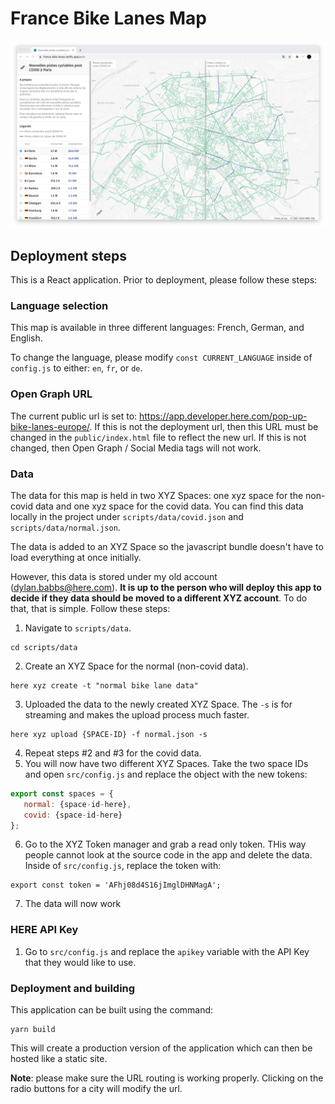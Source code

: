 # France Bike Lanes Map

![screenshot](./screenshot.png)

## Deployment steps

This is a React application. Prior to deployment, please follow these steps:

### Language selection

This map is available in three different languages: French, German, and English.

To change the language, please modify `const CURRENT_LANGUAGE` inside of `config.js` to either: `en`, `fr`, or `de`.

### Open Graph URL

The current public url is set to: https://app.developer.here.com/pop-up-bike-lanes-europe/. If this is not the deployment url, then this URL must be changed in the `public/index.html` file to reflect the new url. If this is not changed, then Open Graph / Social Media tags will not work.

### Data

The data for this map is held in two XYZ Spaces: one xyz space for the non-covid data and one xyz space for the covid data.
You can find this data locally in the project under `scripts/data/covid.json` and `scripts/data/normal.json`.

The data is added to an XYZ Space so the javascript bundle doesn't have to load everything at once initially.

However, this data is stored under my old account (dylan.babbs@here.com). **It is up to the person who will deploy this app to decide if they data should be moved to a different XYZ account**. To do that, that is simple. Follow these steps:

1. Navigate to `scripts/data`.

```
cd scripts/data
```

2. Create an XYZ Space for the normal (non-covid data).

```
here xyz create -t "normal bike lane data"
```

3. Uploaded the data to the newly created XYZ Space. The `-s` is for streaming and makes the upload process much faster.

```
here xyz upload {SPACE-ID} -f normal.json -s
```

4. Repeat steps #2 and #3 for the covid data.
5. You will now have two different XYZ Spaces. Take the two space IDs and open `src/config.js` and replace the object with the new tokens:

```javascript
export const spaces = {
   normal: {space-id-here},
   covid: {space-id-here}
};
```

6. Go to the XYZ Token manager and grab a read only token. THis way people cannot look at the source code in the app and delete the data. Inside of `src/config.js`, replace the token with:

```
export const token = 'AFhj08d4S16jImglDHNMagA';
```

7. The data will now work

### HERE API Key

1. Go to `src/config.js` and replace the `apikey` variable with the API Key that they would like to use.

### Deployment and building

This application can be built using the command:

```
yarn build
```

This will create a production version of the application which can then be hosted like a static site.

**Note**: please make sure the URL routing is working properly. Clicking on the radio buttons for a city will modify the url.
